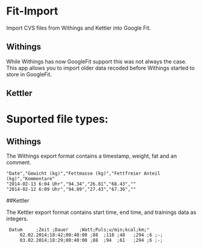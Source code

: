 # Fit-Import

Import CVS files from Withings and Kettler into Google Fit.

## Withings

While Withings has now GoogleFit support this was not always the case. This app allows you to import older data recoded
before Withings started to store in GoogleFit.

## Kettler

# Suported file types:
## Withings

The Withings export format contains a timestamp, weight, fat and an comment.

	"Date","Gewicht (kg)","Fettmasse (kg)","Fettfreier Anteil (kg)","Kommentare"
	"2014-02-13 6:04 Uhr","94.34","26.81","68.43",""
	"2014-02-12 6:09 Uhr","94.89","27.43","67.36",""

##Kettler

The Kettler export format contains start time, end time, and trainings data as integers.

	 Datum     ;Zeit ;Dauer    ;Watt;Puls;u/min;kcal;km;°
         02.02.2014;18:42;00:40:00 ;88  ;118 ;48   ;294 ;6 ;-;
         03.02.2014;18:29;00:40:00 ;88  ;94  ;61   ;294 ;6 ;-;
